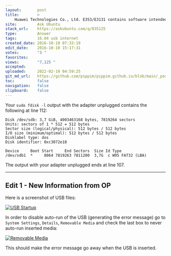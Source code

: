 ```yaml
---
layout:       post
title:        >
    Huawei Technologies Co., Ltd. E353/E3131 contains software intended to be automatically started. Wifi doesn't work
site:         Ask Ubuntu
stack_url:    https://askubuntu.com/q/835125
type:         Answer
tags:         16.04 usb internet
created_date: 2016-10-10 07:33:19
edit_date:    2016-10-10 15:17:31
votes:        "3 "
favorites:    
views:        "7,125 "
accepted:     
uploaded:     2022-02-10 04:59:25
git_md_url:   https://github.com/pippim/pippim.github.io/blob/main/_posts/2016/2016-10-10-Huawei-Technologies-Co._-Ltd.-E353_E3131-contains-software-intended-to-be-automatically-started.-Wifi-doesn_t-work.md
toc:          false
navigation:   false
clipboard:    false
---
```


Your `sudo fdisk -l` output with the adapter unplugged contains the following at line 112:

``` 
Disk /dev/sdb: 3,7 GiB, 4003463168 bytes, 7819264 sectors
Units: sectors of 1 * 512 = 512 bytes
Sector size (logical/physical): 512 bytes / 512 bytes
I/O size (minimum/optimal): 512 bytes / 512 bytes
Disklabel type: dos
Disk identifier: 0xc3072e18

Device     Boot Start     End Sectors  Size Id Type
/dev/sdb1  *     8064 7819263 7811200  3,7G  c W95 FAT32 (LBA)
```

The output with your adapter unplugged ends at line 107.


----------


## Edit 1 - New Information from OP


Here is a screenshot of USB files:

[![USB Startup][1]][1]

In order to disable auto-run of the USB (generating the error message) go to `System Settings`, `Details`, `Removable Media` and check the last box to never auto-run inserted media:

[![Removable Media][2]][2]

This should make the error message go away when the USB is inserted.

  [1]: http://i.stack.imgur.com/idEdJ.png
  [2]: http://i.stack.imgur.com/x0e5T.png
